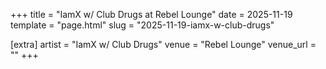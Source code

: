 +++
title = "IamX w/ Club Drugs at Rebel Lounge"
date = 2025-11-19
template = "page.html"
slug = "2025-11-19-iamx-w-club-drugs"

[extra]
artist = "IamX w/ Club Drugs"
venue = "Rebel Lounge"
venue_url = ""
+++
